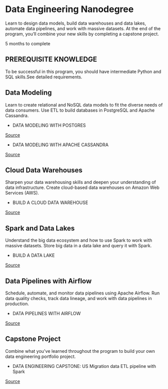 # Data Engineering Nanodegree
Learn to design data models, build data warehouses and data lakes, automate data pipelines, and work with massive datasets. At the end of the program, you’ll combine your new skills by completing a capstone project.

5 months to complete 

## PREREQUISITE KNOWLEDGE
To be successful in this program, you should have intermediate Python and SQL skills.See detailed requirements.

## Data Modeling
Learn to create relational and NoSQL data models to fit the diverse needs of data consumers. Use ETL to build databases in PostgreSQL and Apache Cassandra.
- DATA MODELING WITH POSTGRES

[Source](https://github.com/davidxnhu/Data-Engineering-Nanodegree/tree/main/P1%20Data-Modelling-with-Postgres)

- DATA MODELING WITH APACHE CASSANDRA

[Source](https://github.com/davidxnhu/Data-Engineering-Nanodegree/tree/main/P2%20Data-Modeling-with-Apache-Cassandra)


## Cloud Data Warehouses
Sharpen your data warehousing skills and deepen your understanding of data infrastructure. Create cloud-based data warehouses on Amazon Web Services (AWS).
- BUILD A CLOUD DATA WAREHOUSE

[Source](https://github.com/davidxnhu/Data-Engineering-Nanodegree/tree/main/P3%20Data-Warehouses)


## Spark and Data Lakes
Understand the big data ecosystem and how to use Spark to work with massive datasets. Store big data in a data lake and query it with Spark.
- BUILD A DATA LAKE

[Source](https://github.com/davidxnhu/Data-Engineering-Nanodegree/tree/main/P4%20Data-Lake)

## Data Pipelines with Airflow
Schedule, automate, and monitor data pipelines using Apache Airflow. Run data quality checks, track data lineage, and work with data pipelines in production.
- DATA PIPELINES WITH AIRFLOW

[Source](https://github.com/davidxnhu/Data-Engineering-Nanodegree/tree/main/P5%20Data-Pipelines)

## Capstone Project
Combine what you've learned throughout the program to build your own data engineering portfolio project. 
- DATA ENGINEERING CAPSTONE: US Migration data ETL pipeline with Spark

[Source](https://github.com/davidxnhu/Data-Engineering-Nanodegree/tree/main/P6%20Capstone-project)
